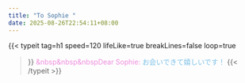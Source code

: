 ```yaml
---
title: "To Sophie "
date: 2025-08-26T22:54:11+08:00
---
```




{{< typeit 
tag=h1
speed=120
lifeLike=true
breakLines=false
loop=true
>}}
<font color="#ee98e3de">&nbsp&nbsp&nbspDear Sophie: </font><font color="#7cc0e7"> お会いできて嬉しいです！ </font>
{{< /typeit >}}

